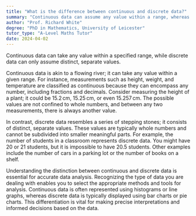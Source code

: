 ```yaml
---
title: "What is the difference between continuous and discrete data?"
summary: "Continuous data can assume any value within a range, whereas discrete data consists of distinct, separate values."
author: "Prof. Richard White"
degree: "PhD in Mathematics, University of Leicester"
tutor_type: "A-Level Maths Tutor"
date: 2024-04-02
---
```


Continuous data can take any value within a specified range, while discrete data can only assume distinct, separate values.

Continuous data is akin to a flowing river; it can take any value within a given range. For instance, measurements such as height, weight, and temperature are classified as continuous because they can encompass any number, including fractions and decimals. Consider measuring the height of a plant; it could be $15.2 \, \text{cm}$, $15.25 \, \text{cm}$, or even $15.257 \, \text{cm}$. The possible values are not confined to whole numbers, and between any two measurements, there is always another value.

In contrast, discrete data resembles a series of stepping stones; it consists of distinct, separate values. These values are typically whole numbers and cannot be subdivided into smaller meaningful parts. For example, the number of students in a classroom represents discrete data. You might have $20$ or $21$ students, but it is impossible to have $20.5$ students. Other examples include the number of cars in a parking lot or the number of books on a shelf.

Understanding the distinction between continuous and discrete data is essential for accurate data analysis. Recognizing the type of data you are dealing with enables you to select the appropriate methods and tools for analysis. Continuous data is often represented using histograms or line graphs, whereas discrete data is typically displayed using bar charts or pie charts. This differentiation is vital for making precise interpretations and informed decisions based on the data.
    